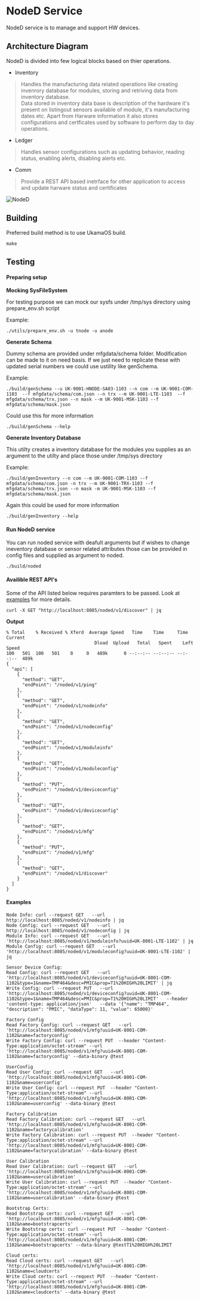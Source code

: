 # NodeD Service

NodeD service is to manage and support HW devices.

## Architecture Diagram
NodeD is divided into few logical blocks based on thier operations.
* Inventory

> Handles the manufacturing data related operations like creating invenrory database for modules, storing and retriving data from inventory database.<br>
Data stored in inventory data base is description of the hardware it's present on listingout sensors available of module,
it's manufacturing dates etc. Apart from Harware information it also stores configurations and certficates used by software to perform day to day operations.


* Ledger

> Handles sensor configurations such as updating behavior, reading status, enabling alerts, disabling alerts etc.

* Comm

> Provide a REST API based inetrface for other application to access and update harware status and certificates

![NodeD](docs/NodeD.jpg)

## Building
Preferred build method is to use UkamaOS build.

```
make
```

## Testing

#### Preparing setup

**Mocking SysFileSystem**

For testing purpose we can mock our sysfs under /tmp/sys directory using prepare_env.sh script

Example:

```
./utils/prepare_env.sh -u tnode -u anode
```

**Generate Schema**

Dummy schema are provided under mfgdata/schema folder. Modification can be made to it on need basis.
If we just need to replicate these with updated serial numbers we could use ustility like genSchema.

Example:

```
./build/genSchema --u UK-9001-HNODE-SA03-1103 --n com --m UK-9001-COM-1103  --f mfgdata/schema/com.json --n trx --m UK-9001-LTE-1103  --f mfgdata/schema/trx.json --n mask --m UK-9001-MSK-1103 --f mfgdata/schema/mask.json
```

Could use this for more information

```
./build/genSchema --help
```

**Generate Inventory Database**

This utilty creates a inventory database for the modules you supplies as an argument to the utilty and place those under /tmp/sys directory

Example:

```
./build/genInventory --n com --m UK-9001-COM-1103 --f mfgdata/schema/com.json -n trx --m UK-9001-TRX-1103 --f mfgdata/schema/trx.json --n mask -m UK-9001-MSK-1103 --f mfgdata/schema/mask.json
```

Again this could be used for more information

```
./build/genInventory --help
```

#### Run NodeD service

You can run noded service with deafult arguments but if wishes to change ineventory database or sensor related attributes
those can be provided in config files and supplied as argument to noded.

```
./build/noded
```

#### Availible REST API's

Some of the API listed below requires paramters to be passed. Look at [examples](#Examples) for more details.

```
curl -X GET "http://localhost:8085/noded/v1/discover" | jq
```

**Output**

```
% Total    % Received % Xferd  Average Speed   Time    Time     Time  Current
                                 Dload  Upload   Total   Spent    Left  Speed
100   501  100   501    0     0   489k      0 --:--:-- --:--:-- --:--:--  489k
{
  "api": [
    {
      "method": "GET",
      "endPoint": "/noded/v1/ping"
    },
    {
      "method": "GET",
      "endPoint": "/noded/v1/nodeinfo"
    },
    {
      "method": "GET",
      "endPoint": "/noded/v1/nodeconfig"
    },
    {
      "method": "GET",
      "endPoint": "/noded/v1/moduleinfo"
    },
    {
      "method": "GET",
      "endPoint": "/noded/v1/moduleconfig"
    },
    {
      "method": "PUT",
      "endPoint": "/noded/v1/deviceconfig"
    },
    {
      "method": "GET",
      "endPoint": "/noded/v1/deviceconfig"
    },
    {
      "method": "GET",
      "endPoint": "/noded/v1/mfg"
    },
    {
      "method": "PUT",
      "endPoint": "/noded/v1/mfg"
    },
    {
      "method": "GET",
      "endPoint": "/noded/v1/discover"
    }
  ]
}
```

#### Examples

```
Node Info: curl --request GET   --url http://localhost:8085/noded/v1/nodeinfo | jq
Node Config: curl --request GET   --url http://localhost:8085/noded/v1/nodeconfig | jq
Module Info: curl --request GET   --url 'http://localhost:8085/noded/v1/moduleinfo?uuid=UK-8001-LTE-1102' | jq
Module Config: curl --request GET   --url 'http://localhost:8085/noded/v1/moduleconfig?uuid=UK-8001-LTE-1102' | jq

Sensor Device Config:
Read Config: curl --request GET   --url 'http://localhost:8085/noded/v1/deviceconfig?uuid=UK-8001-COM-1102&type=1&name=TMP464&desc=PMIC&prop=T1%20HIGH%20LIMIT' | jq
Write Config: curl --request PUT   --url 'http://localhost:8085/noded/v1/deviceconfig?uuid=UK-8001-COM-1102&type=1&name=TMP464&desc=PMIC&prop=T1%20HIGH%20LIMIT'   --header 'content-type: application/json'   --data '{"name": "TMP464", "description": "PMIC", "dataType": 11, "value": 65000}'

Factory Config
Read Factory Config: curl --request GET   --url 'http://localhost:8085/noded/v1/mfg?uuid=UK-8001-COM-1102&name=factoryconfig'
Write Factory Config: curl --request PUT  --header "Content-Type:application/octet-stream" --url 'http://localhost:8085/noded/v1/mfg?uuid=UK-8001-COM-1102&name=factoryconfig' --data-binary @test

UserConfig
Read User Config: curl --request GET   --url 'http://localhost:8085/noded/v1/mfg?uuid=UK-8001-COM-1102&name=userconfig'
Write User Config: curl --request PUT  --header "Content-Type:application/octet-stream" --url 'http://localhost:8085/noded/v1/mfg?uuid=UK-8001-COM-1102&name=userconfig' --data-binary @test

Factory Calibration
Read Factory Calibration: curl --request GET   --url 'http://localhost:8085/noded/v1/mfg?uuid=UK-8001-COM-1102&name=factorycalibration'
Write Factory Calibration: curl --request PUT  --header "Content-Type:application/octet-stream" --url 'http://localhost:8085/noded/v1/mfg?uuid=UK-8001-COM-1102&name=factorycalibration' --data-binary @test

User Calibration
Read User Calibration: curl --request GET   --url 'http://localhost:8085/noded/v1/mfg?uuid=UK-8001-COM-1102&name=usercalibration'
Write User Calibration: curl --request PUT  --header "Content-Type:application/octet-stream" --url 'http://localhost:8085/noded/v1/mfg?uuid=UK-8001-COM-1102&name=usercalibration' --data-binary @test

Bootstrap Certs:
Read Bootstrap certs: curl --request GET   --url 'http://localhost:8085/noded/v1/mfg?uuid=UK-8001-COM-1102&name=bootstrapcerts'
Write Bootstrap certs: curl --request PUT  --header "Content-Type:application/octet-stream" --url 'http://localhost:8085/noded/v1/mfg?uuid=UK-8001-COM-1102&name=bootstrapcerts' --data-binary @testT1%20HIGH%20LIMIT

Cloud certs:
Read Cloud certs: curl --request GET   --url 'http://localhost:8085/noded/v1/mfg?uuid=UK-8001-COM-1102&name=cloudcerts'
Write Cloud certs: curl --request PUT  --header "Content-Type:application/octet-stream" --url 'http://localhost:8085/noded/v1/mfg?uuid=UK-8001-COM-1102&name=cloudcerts' --data-binary @test

```
